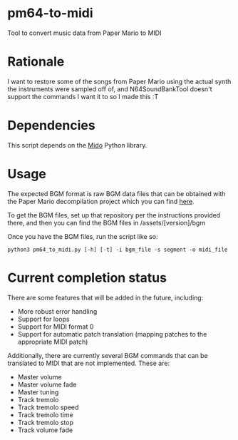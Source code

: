# pm64-to-midi
 Tool to convert music data from Paper Mario to MIDI

# Rationale
 I want to restore some of the songs from Paper Mario using the actual synth the instruments were sampled off of, and N64SoundBankTool doesn't support the commands I want it to so I made this :T

# Dependencies
 This script depends on the [Mido](https://github.com/mido/mido) Python library.

# Usage
 The expected BGM format is raw BGM data files that can be obtained with the Paper Mario decompilation project which you can find [here](https://github.com/pmret/papermario).

 To get the BGM files, set up that repository per the instructions provided there, and then you can find the BGM files in /assets/[version]/bgm

 Once you have the BGM files, run the script like so:

```
python3 pm64_to_midi.py [-h] [-t] -i bgm_file -s segment -o midi_file

```

# Current completion status
 There are some features that will be added in the future, including:
* More robust error handling
* Support for loops
* Support for MIDI format 0
* Support for automatic patch translation (mapping patches to the appropriate MIDI patch)

Additionally, there are currently several BGM commands that can be translated to MIDI that are not implemented. These are:
* Master volume
* Master volume fade
* Master tuning
* Track tremolo
* Track tremolo speed
* Track tremolo time
* Track tremolo stop
* Track volume fade
